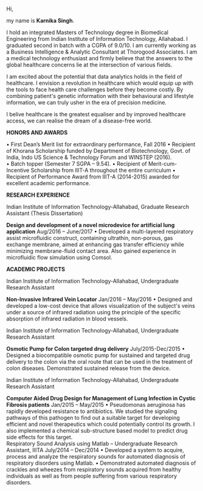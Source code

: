 
Hi,

my name is **Karnika Singh**.

I hold an integrated Masters of Technology degree in Biomedical Engineering from Indian Institute of Information Technology, Allahabad.
I graduated second in batch with a CGPA of 9.0/10. I am currently working as a Business Intelligence & Analytic Consultant at Thorogood Associates. I am a medical technology enthusiast and firmly believe that the answers to the global healthcare concerns lie at the intersection of various fields. 

I am excited about the potential that data analytics holds in the field of healthcare. I envision a revolution in healthcare which would equip up with the tools to face health care challenges before they become costly. By combining patient's genetic information with their behavioural and lifestyle information, we can truly usher in the era of precision medicine.

I belive healthcare is the greatest equaliser and by improved healthcare access, we can realise the dream of a disease-free world.


**HONORS AND AWARDS**

•	First Dean’s Merit list for extraordinary performance, Fall 2016
•	Recipient of Khorana Scholarship funded by Department of Biotechnology, Govt. of India, Indo US Science & Technology Forum and WINSTEP (2016).  
•	Batch topper (Semester 7 SGPA – 9.54). 
•	Recipient of Merit-cum-Incentive Scholarship from IIIT-A throughout the entire curriculum
•	Recipient of Performance Award from IIIT-A (2014-2015) awarded for excellent academic performance.


**RESEARCH EXPERIENCE**

Indian Institute of Information Technology-Allahabad, Graduate Research Assistant (Thesis Dissertation)

**Design and development of a novel microdevice for artificial lung application** 		       Aug/2016 – June/2017
•	Developed a multi-layered respiratory assist microfluidic construct, containing ultrathin, non-porous, gas exchange membrane, aimed at enhancing gas transfer efficiency while minimizing membrane-fluid contact area.  Also gained experience in microfluidic flow simulation using Comsol.

**ACADEMIC PROJECTS**

Indian Institute of Information Technology-Allahabad, Undergraduate Research Assistant

**Non-Invasive Infrared Vein Locator** 	                                                     Jan/2016 – May/2016 
•	Designed and developed a low-cost device that allows visualization of the subject's veins under a source of infrared radiation using the principle of the specific absorption of infrared radiation in blood vessels.

Indian Institute of Information Technology-Allahabad, Undergraduate Research Assistant

**Osmotic Pump for Colon targeted drug delivery**                                         July/2015-Dec/2015 
•	Designed a biocompatible osmotic pump for sustained and targeted drug delivery to the colon via the oral route that can be used in the treatment of colon diseases. Demonstrated sustained release from the device.

Indian Institute of Information Technology-Allahabad, Undergraduate Research Assistant

**Computer Aided Drug Design for Management of Lung Infection in Cystic Fibrosis patients**   Jan/2015 – May/2015 
•	Pseudomonas aeruginosa has rapidly developed resistance to antibiotics. We studied the signaling pathways of this pathogen to find out a suitable target for developing efficient and novel therapeutics which could potentially control its growth. I also implemented a chemical sub-structure based model to predict drug side effects for this target.					
Respiratory Sound Analysis using Matlab – Undergraduate Research Assistant, IIITA	        July/2014 – Dec/2014
•	Developed a system to acquire, process and analyze the respiratory sounds for automated diagnosis of respiratory disorders using Matlab. 
•	Demonstrated automated diagnosis of crackles and wheezes from respiratory sounds acquired from healthy individuals as well as from people suffering from various respiratory disorders.

